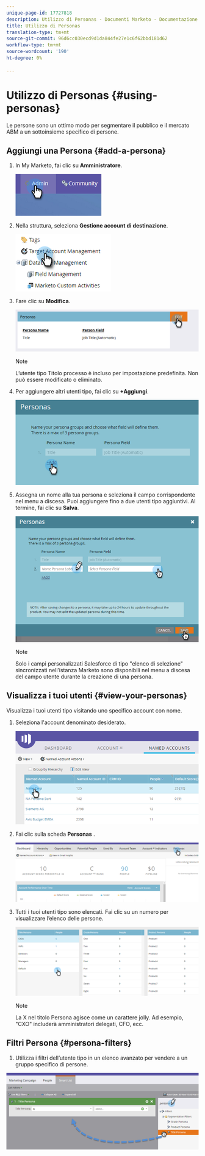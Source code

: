 ```yaml
---
unique-page-id: 17727818
description: Utilizzo di Personas - Documenti Marketo - Documentazione del prodotto
title: Utilizzo di Personas
translation-type: tm+mt
source-git-commit: 96d6cc030ecd9d1da844fe27e1c6f62bbd181d62
workflow-type: tm+mt
source-wordcount: '190'
ht-degree: 0%

---
```



# Utilizzo di Personas {#using-personas}

Le persone sono un ottimo modo per segmentare il pubblico e il mercato ABM a un sottoinsieme specifico di persone.

## Aggiungi una Persona {#add-a-persona}

1. In My Marketo, fai clic su **Amministratore**.

   ![](assets/one.png)

1. Nella struttura, seleziona **Gestione account di destinazione**.

   ![](assets/using-personas-2.png)

1. Fare clic su **Modifica**.

   ![](assets/three.png)

   >[!NOTE]
   >
   >L’utente tipo Titolo processo è incluso per impostazione predefinita. Non può essere modificato o eliminato.

1. Per aggiungere altri utenti tipo, fai clic su **+Aggiungi**.

   ![](assets/four.png)

1. Assegna un nome alla tua persona e seleziona il campo corrispondente nel menu a discesa. Puoi aggiungere fino a due utenti tipo aggiuntivi. Al termine, fai clic su **Salva**.

   ![](assets/five.png)

   >[!NOTE]
   >
   >Solo i campi personalizzati Salesforce di tipo &quot;elenco di selezione&quot; sincronizzati nell’istanza Marketo sono disponibili nel menu a discesa del campo utente durante la creazione di una persona.

## Visualizza i tuoi utenti {#view-your-personas}

Visualizza i tuoi utenti tipo visitando uno specifico account con nome.

1. Seleziona l&#39;account denominato desiderato.

   ![](assets/one-a.png)

1. Fai clic sulla scheda **Personas** .

   ![](assets/two-a.png)

1. Tutti i tuoi utenti tipo sono elencati. Fai clic su un numero per visualizzare l’elenco delle persone.

   ![](assets/three-a.png)

   >[!NOTE]
   >
   >La X nel titolo Persona agisce come un carattere jolly. Ad esempio, &quot;CXO&quot; includerà amministratori delegati, CFO, ecc.

## Filtri Persona {#persona-filters}

1. Utilizza i filtri dell’utente tipo in un elenco avanzato per vendere a un gruppo specifico di persone.

![](assets/one-b.png)
